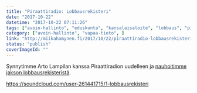 ```yaml
---
title: "Piraattiradio: Lobbausrekisteri"
date: "2017-10-22"
datetime: "2017-10-22 07:11:26"
tags: ["avoin-hallinto", "eduskunta", "kansalaisaloite", "lobbaus", "piraattiradio", "vapaa-tieto", ]
category: ["avoin-hallinto", "vapaa-tieto", ]
link: "http://miikahamynen.fi/2017/10/22/piraattiradio-lobbausrekisteri/"
status: "publish"
coverImageId: ""
---
```


Synnytimme Arto Lampilan kanssa Piraattiradion uudelleen ja [nauhoitimme jakson lobbausrekisteristä](https://soundcloud.com/user-261441715/1-lobbausrekisteri).

https://soundcloud.com/user-261441715/1-lobbausrekisteri
